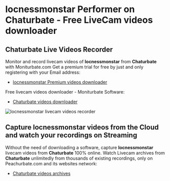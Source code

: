# locnessmonstar Performer on Chaturbate - Free LiveCam videos downloader

## Chaturbate Live Videos Recorder

Monitor and record livecam videos of **locnessmonstar** from **Chaturbate** with Moniturbate.com
Get a premium trial for free by just and only registering with your Email address:
* [locnessmonstar Premium videos downloader](https://moniturbate.com/request-demo-licence-key.html)

Free livecam videos downloader - Moniturbate Software:
* [Chaturbate videos downloader](https://moniturbate.com/moniturbate-download-software.html)

![locnessmonstar livecam videos recorder](https://peachurnet.com/templates/moniturbate-software.png)


## Capture locnessmonstar videos from the Cloud and watch your recordings on Streaming

Without the need of downloading a software, capture **locnessmonstar** livecam videos from **Chaturbate** 100% online.
Watch Livecam archives from **Chaturbate** unlimitedly from thousands of existing recordings, only on Peachurbate.com and its websites network:
* [Chaturbate videos archives](https://peachurnet.com/)